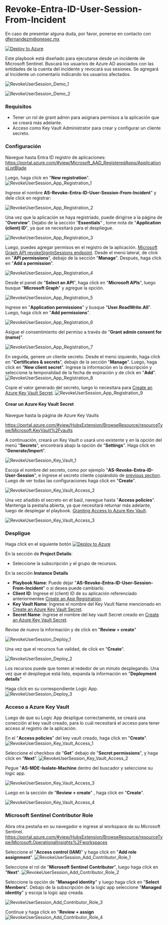 # Revoke-Entra-ID-User-Session-From-Incident

En caso de presentar alguna duda, por favor, ponerse en contacto con dfernandezm@onesec.mx

[![Deploy to Azure](https://aka.ms/deploytoazurebutton)](https://portal.azure.com/#create/Microsoft.Template/uri/https%3A%2F%2raw.githubusercontent.com/Secure-Nextgen-Systems/IMSS-SOAR/refs/heads/main/1.%20playbooks/01.%20Revoke-Entra-ID-User-Session-From-Incident/azuredeploy.json?token=GHSAT0AAAAAAC3FJJR34ZB4ZZ4ILD3EQNFIZ3N6FUQ)

Este playbook está diseñado para ejecutarse desde un incidente de Microsoft Sentinel. Buscará los usuarios de Azure AD asociados con las entidades de la cuenta del incidente y revocará sus sesiones. Se agregará al Incidente un comentario indicando los usuarios afectados.

![RevokeUserSession_Demo_1](./images/RevokeUserSession_Demo_1.png)

![RevokeUserSession_Demo_2](./images/RevokeUserSession_Demo_2.png)


### Requisitos

* Tener un rol de grant admin para asignara permisos a la aplicación que se creará más adelante.
* Acceso como Key Vault Administrator para crear y configurar un cliente secreto. 



### Configuración 

Navegue hasta Entra ID registro de aplicaciones:
https://portal.azure.com/#view/Microsoft_AAD_RegisteredApps/ApplicationsListBlade

Luego, haga click en "**New registration**".
![RevokeUserSession_App_Registration_1](./images/RevokeUserSession_App_1.png)

Ingrese el nombre **AS-Revoke-Entra-ID-User-Session-From-Incident**" y dele click en registrar:

![RevokeUserSession_App_Registration_2](./images/RevokeUserSession_App_2.png)

Una vez que la aplicación se haya registriado, puede dirigirse a la página de "**Overview**". Dejabo de la sección "**Essentials**" , tome nota de "**Application (client) ID**", ya que se necesitará para el despliegue. 

![RevokeUserSession_App_Registration_3](./images/RevokeUserSession_App_3.png)

Luego, puedes agregar permisos en el registro de la aplicación. [Microsoft Graph API revokeSignInSessions endpoint](https://learn.microsoft.com/en-us/graph/api/user-revokesigninsessions?view=graph-rest-1.0&tabs=http). Desde el menú lateral, de click en "**API permissions**", debajo de la sección "**Manage**". Después, haga click en  "**Add a permission**".


![RevokeUserSession_App_Registration_4](./images/RevokeUserSession_App_4.png)

Desde el panel de   "**Select an API**", haga click en "**Microsoft APIs**", luego busque "**Microsoft Graph**" y agregue la opción. 

![RevokeUserSession_App_Registration_5](./images/RevokeUserSession_App_5.png)

Ingrese en "**Application permissions**" y busque "**User.ReadWrite.All**". Luego, haga click en "**Add permissions**".

![RevokeUserSession_App_Registration_6](./images/RevokeUserSession_App_6.png)

Asigue el consentimiento del permiso a través de "**Grant admin consent for (name)**".

![RevokeUserSession_App_Registration_7](./images/RevokeUserSession_App_7.png)

En seguida, genere un cliente secreto. Desde el menú izquierdo, haga click en  "**Certificates & secrets**", debajo de la sección "**Manage**". Luego, haga click en "**New client secret**". Ingrese la información en la descripción y seleccione la temporalidad de la fecha de expiración y de click en "**Add**".
 ![RevokeUserSession_App_Registration_8](./images/RevokeUserSession_App_8.png)

Copie el valor generado del secreto, luego lo necesitara para [Create an Azure Key Vault Secret](https://github.com/Azure/Azure-Sentinel/tree/master/Playbooks/AS-MDE-Isolate-Machine#create-an-azure-key-vault-secret).
![RevokeUserSession_App_Registration_9](./images/RevokeUserSession_App_Registration_9.png)

#### Crear un  Azure Key Vault Secret
Navegue hasta la página de Azure Key Vaults 

https://portal.azure.com/#view/HubsExtension/BrowseResource/resourceType/Microsoft.KeyVault%2Fvaults

A continuación, creará un Key Vault o usará uno existente y en la opción del menú "**Secrets**", encontrará abajo la opción de "**Settings**". Haga click en "**Generate/Import**".

![RevokeUserSession_Key_Vault_1](./images/RevokeUserSession_Key_Vault_1.png)

Escoja el nombre del secreto, como por ejemplo "**AS-Revoke-Entra-ID-User-Session**", e ingrese el secreto cliente copiándolo de [previous section](https://github.com/Azure/Azure-Sentinel/tree/master/Playbooks/AS-MDE-Isolate-Machine#create-an-app-registration). Luego de ver todas las configuraciones haga click en "**Create**". 

![RevokeUserSession_Key_Vault_Access_2](./images/RevokeUserSession_Key_Vault_2.png)


Una vez añadido el secreto en el baúl, navegue hasta "**Access policies**". Mantenga la pestaña abierta, ya que necesitará returnar más adelante, luego de desplegar el playbook. [Granting Access to Azure Key Vault](https://github.com/Azure/Azure-Sentinel/tree/master/Playbooks/AS-MDE-Isolate-Machine#granting-access-to-azure-key-vault).

![RevokeUserSession_Key_Vault_Access_3](./images/RevokeUserSession_Key_Vault_3.png)

### Despligue

Haga click en el siguiente botón [![Deploy to Azure](https://aka.ms/deploytoazurebutton)](https://portal.azure.com/#create/Microsoft.Template/uri/https%3A%2F%2Fraw.githubusercontent.com%2FAzure%2FAzure-Sentinel%2Fmaster%2FPlaybooks%2FAS-Revoke-Azure-AD-User-Session-From-Incident%2Fazuredeploy.json)

En la sección de **Project Details**:

* Seleccione la subscripción y el grupo de recursos.

En la sección **Instance Details**

* **Playbook Name**: Puede dejar  "**AS-Revoke-Entra-ID-User-Session-From-Incident**" o si desea puede cambiarlo. 
*  **Client ID**: Ingrese el (client) ID de su aplicación referenciado anteriormentee [Create an App Registration](https://github.com/Azure/Azure-Sentinel/tree/master/Playbooks/AS-Revoke-Azure-AD-User-Session-From-Incident#create-an-app-registration).
* **Key Vault Name**: Ingrese el nombre del Key Vault Name mencionado en [Create an Azure Key Vault Secret](https://github.com/Azure/Azure-Sentinel/tree/master/Playbooks/AS-Revoke-Azure-AD-User-Session-From-Incident#create-an-azure-key-vault-secret).
* **Secret Name**: Ingrese el nombre del key vault Secret creado en [Create an Azure Key Vault Secret](https://github.com/Azure/Azure-Sentinel/tree/master/Playbooks/AS-Revoke-Azure-AD-User-Session-From-Incident#create-an-azure-key-vault-secret).

Revise de nuevo la información y de click en "**Review + create**"

![RevokeUserSession_Deploy_1](./images/RevokeUserSession_Deploy_1.png)

Una vez que el recursos fue validad, de click en "**Create**".

![RevokeUserSession_Deploy_2](./images/RevokeUserSession_Deploy_2.png)

Los recursos puede que tomen al rededor de un minuto desplegando. Una vez que el despliegue está listo, expanda la información en "**Deployment details**" 

Haga click en su correspondiente Logic App. 
![RevokeUserSession_Deploy_3](./images/RevokeUserSession_Deploy_3.png)


### Acceso a Azure Key Vault

Luego de que su Logic App despligue correctamente, se creará una conección al key vault creado, para lo cuál necesitará el acceso para tener acceso al registro de la aplicación. 

En el "**Access policies**" del key vault creado, haga click en "**Create**".
![RevokeUserSession_Key_Vault_Access_1](./images/RevokeUserSession_Key_Vault_Access_1.png)

Seleccione el checkbox de "**Get**"  debajo de "**Secret permissions**", y haga click en "**Next**".
![RevokeUserSession_Key_Vault_Access_2](./images/RevokeUserSession_Key_Vault_Access_2.png)

Pegue "**AS-MDE-Isolate-Machine** dentro del buscador y seleccione su logic app. 

![RevokeUserSession_Key_Vault_Access_3](./images/RevokeUserSession_Key_Vault_Access_3.png)

Luego en la sección de "**Review + create**" , haga click en "**Create**".

![RevokeUserSession_Key_Vault_Access_4](./images/RevokeUserSession_Key_Vault_Access_4.png)




### Microsoft Sentinel Contributor Role
Abra otra pestaña en su navegador e ingrese al workspace de su Microsoft Sentinel. 
https://portal.azure.com/#view/HubsExtension/BrowseResource/resourceType/Microsoft.OperationalInsights%2Fworkspaces

Seleccione el  "**Access control (IAM)**" y haga click en "**Add role assignment**".
![RevokeUserSession_Add_Contributor_Role_1](./images/RevokeUserSession__1%20(1).png)

Seleccione el rol de "**Microsoft Sentinel Contributor**", luego haga click en  "**Next**".
![RevokeUserSession_Add_Contributor_Role_2](./images/RevokeUserSession__1%20(2).png)

Seleccione la opción de "**Managed identity**" y luego haga click en "**Select Members**". Debajo de la subscripción de la logic app seleccione "**Managed identity**" y escoja la logic app creada. 

![RevokeUserSession_Add_Contributor_Role_3](./images/RevokeUserSession__1%20(3).png)

Continue y haga click en "**Review + assign**
![RevokeUserSession_Add_Contributor_Role_4](./images/RevokeUserSession__1%20(4).png)

